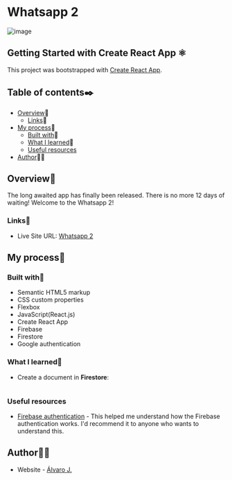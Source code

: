 # Whatsapp 2

![image](https://user-images.githubusercontent.com/86482525/153861132-6d48587e-c615-4e6b-abd7-e262450a64f3.png)

## Getting Started with Create React App ⚛

This project was bootstrapped with [Create React App](https://github.com/facebook/create-react-app).

## Table of contents✒️

- [Overview](#overview)🎯
  - [Links](#links)🔗
- [My process](#my-process)🧩
  - [Built with](#built-with)🔨
  - [What I learned](#what-i-learned)📝
  - [Useful resources](#useful-resources)
- [Author](#author)🙋🏻

## Overview🎯

The long awaited app has finally been released. There is no more 12 days of waiting! Welcome to the Whatsapp 2!

### Links🔗

- Live Site URL: [Whatsapp 2](https://chat-app-react-indol.vercel.app/)

## My process🧩

### Built with🔨

- Semantic HTML5 markup
- CSS custom properties
- Flexbox
- JavaScript(React.js)
- Create React App
- Firebase
- Firestore
- Google authentication

### What I learned📝

- Create a document in <strong>Firestore</strong>:
```js

```
### Useful resources

- [Firebase authentication](https://www.youtube.com/watch?v=mEF9WRwYDfY) - This helped me understand how the Firebase authentication works. I'd recommend it to anyone who wants to understand this.

## Author🙋🏻

- Website - [Álvaro J.](https://www.github.com/alvaro-j/)
